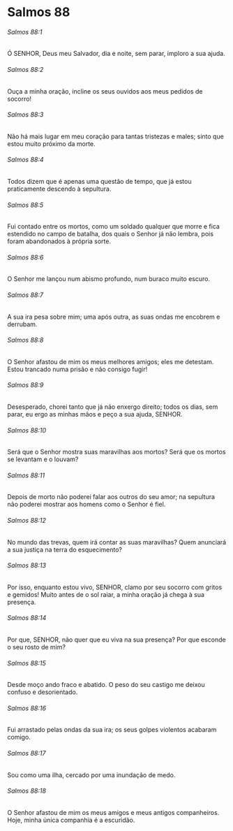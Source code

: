 # Salmos 88

###### Salmos 88:1

Ó SENHOR, Deus meu Salvador, dia e noite, sem parar, imploro a sua ajuda.

###### Salmos 88:2

Ouça a minha oração, incline os seus ouvidos aos meus pedidos de socorro!

###### Salmos 88:3

Não há mais lugar em meu coração para tantas tristezas e males; sinto que estou muito próximo da morte.

###### Salmos 88:4

Todos dizem que é apenas uma questão de tempo, que já estou praticamente descendo à sepultura.

###### Salmos 88:5

Fui contado entre os mortos, como um soldado qualquer que morre e fica estendido no campo de batalha, dos quais o Senhor já não lembra, pois foram abandonados à própria sorte.

###### Salmos 88:6

O Senhor me lançou num abismo profundo, num buraco muito escuro.

###### Salmos 88:7

A sua ira pesa sobre mim; uma após outra, as suas ondas me encobrem e derrubam.

###### Salmos 88:8

O Senhor afastou de mim os meus melhores amigos; eles me detestam. Estou trancado numa prisão e não consigo fugir!

###### Salmos 88:9

Desesperado, chorei tanto que já não enxergo direito; todos os dias, sem parar, eu ergo as minhas mãos e peço a sua ajuda, SENHOR.

###### Salmos 88:10

Será que o Senhor mostra suas maravilhas aos mortos? Será que os mortos se levantam e o louvam?

###### Salmos 88:11

Depois de morto não poderei falar aos outros do seu amor; na sepultura não poderei mostrar aos homens como o Senhor é fiel.

###### Salmos 88:12

No mundo das trevas, quem irá contar as suas maravilhas? Quem anunciará a sua justiça na terra do esquecimento?

###### Salmos 88:13

Por isso, enquanto estou vivo, SENHOR, clamo por seu socorro com gritos e gemidos! Muito antes de o sol raiar, a minha oração já chega à sua presença.

###### Salmos 88:14

Por que, SENHOR, não quer que eu viva na sua presença? Por que esconde o seu rosto de mim?

###### Salmos 88:15

Desde moço ando fraco e abatido. O peso do seu castigo me deixou confuso e desorientado.

###### Salmos 88:16

Fui arrastado pelas ondas da sua ira; os seus golpes violentos acabaram comigo.

###### Salmos 88:17

Sou como uma ilha, cercado por uma inundação de medo.

###### Salmos 88:18

O Senhor afastou de mim os meus amigos e meus antigos companheiros. Hoje, minha única companhia é a escuridão.

